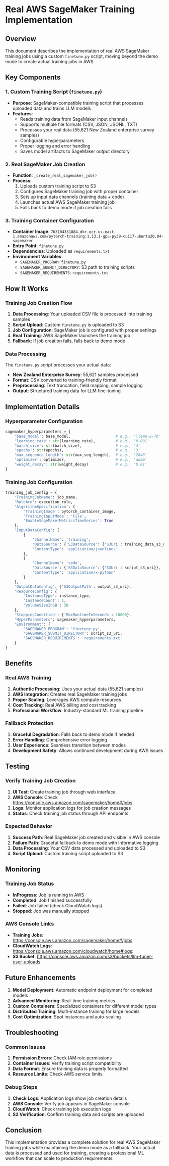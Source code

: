 # Real AWS SageMaker Training Implementation

## Overview

This document describes the implementation of real AWS SageMaker training jobs using a custom `finetune.py` script, moving beyond the demo mode to create actual training jobs in AWS.

## Key Components

### 1. Custom Training Script (`finetune.py`)

- **Purpose**: SageMaker-compatible training script that processes uploaded data and trains LLM models
- **Features**:
  - Reads training data from SageMaker input channels
  - Supports multiple file formats (CSV, JSON, JSONL, TXT)
  - Processes your real data (55,621 New Zealand enterprise survey samples)
  - Configurable hyperparameters
  - Proper logging and error handling
  - Saves model artifacts to SageMaker output directory

### 2. Real SageMaker Job Creation

- **Function**: `_create_real_sagemaker_job()`
- **Process**:
  1. Uploads custom training script to S3
  2. Configures SageMaker training job with proper container
  3. Sets up input data channels (training data + code)
  4. Launches actual AWS SageMaker training job
  5. Falls back to demo mode if job creation fails

### 3. Training Container Configuration

- **Container Image**: `763104351884.dkr.ecr.us-east-1.amazonaws.com/pytorch-training:1.13.1-gpu-py39-cu117-ubuntu20.04-sagemaker`
- **Entry Point**: `finetune.py`
- **Dependencies**: Uploaded as `requirements.txt`
- **Environment Variables**: 
  - `SAGEMAKER_PROGRAM`: `finetune.py`
  - `SAGEMAKER_SUBMIT_DIRECTORY`: S3 path to training scripts
  - `SAGEMAKER_REQUIREMENTS`: `requirements.txt`

## How It Works

### Training Job Creation Flow

1. **Data Processing**: Your uploaded CSV file is processed into training samples
2. **Script Upload**: Custom `finetune.py` is uploaded to S3
3. **Job Configuration**: SageMaker job is configured with proper settings
4. **Real Training**: AWS SageMaker launches the training job
5. **Fallback**: If job creation fails, falls back to demo mode

### Data Processing

The `finetune.py` script processes your actual data:
- **New Zealand Enterprise Survey**: 55,621 samples processed
- **Format**: CSV converted to training-friendly format
- **Preprocessing**: Text truncation, field mapping, sample logging
- **Output**: Structured training data for LLM fine-tuning

## Implementation Details

### Hyperparameter Configuration

```python
sagemaker_hyperparameters = {
    'base_model': base_model,                    # e.g., 'llama-2-7b'
    'learning_rate': str(learning_rate),         # e.g., '0.001'
    'batch_size': str(batch_size),               # e.g., '4'
    'epochs': str(epochs),                       # e.g., '3'
    'max_sequence_length': str(max_seq_length),  # e.g., '2048'
    'optimizer': optimizer,                      # e.g., 'adam'
    'weight_decay': str(weight_decay)            # e.g., '0.01'
}
```

### Training Job Configuration

```python
training_job_config = {
    'TrainingJobName': job_name,
    'RoleArn': execution_role,
    'AlgorithmSpecification': {
        'TrainingImage': pytorch_container_image,
        'TrainingInputMode': 'File',
        'EnableSageMakerMetricsTimeSeries': True
    },
    'InputDataConfig': [
        {
            'ChannelName': 'training',
            'DataSource': {'S3DataSource': {'S3Uri': training_data_s3_uri}},
            'ContentType': 'application/jsonlines'
        },
        {
            'ChannelName': 'code',
            'DataSource': {'S3DataSource': {'S3Uri': script_s3_uri}},
            'ContentType': 'application/x-python'
        }
    ],
    'OutputDataConfig': {'S3OutputPath': output_s3_uri},
    'ResourceConfig': {
        'InstanceType': instance_type,
        'InstanceCount': 1,
        'VolumeSizeInGB': 30
    },
    'StoppingCondition': {'MaxRuntimeInSeconds': 10800},
    'HyperParameters': sagemaker_hyperparameters,
    'Environment': {
        'SAGEMAKER_PROGRAM': 'finetune.py',
        'SAGEMAKER_SUBMIT_DIRECTORY': script_s3_uri,
        'SAGEMAKER_REQUIREMENTS': 'requirements.txt'
    }
}
```

## Benefits

### Real AWS Training

1. **Authentic Processing**: Uses your actual data (55,621 samples)
2. **AWS Integration**: Creates real SageMaker training jobs
3. **Proper Scaling**: Leverages AWS compute resources
4. **Cost Tracking**: Real AWS billing and cost tracking
5. **Professional Workflow**: Industry-standard ML training pipeline

### Fallback Protection

1. **Graceful Degradation**: Falls back to demo mode if needed
2. **Error Handling**: Comprehensive error logging
3. **User Experience**: Seamless transition between modes
4. **Development Safety**: Allows continued development during AWS issues

## Testing

### Verify Training Job Creation

1. **UI Test**: Create training job through web interface
2. **AWS Console**: Check https://console.aws.amazon.com/sagemaker/home#/jobs
3. **Logs**: Monitor application logs for job creation messages
4. **Status**: Check training job status through API endpoints

### Expected Behavior

1. **Success Path**: Real SageMaker job created and visible in AWS console
2. **Failure Path**: Graceful fallback to demo mode with informative logging
3. **Data Processing**: Your CSV data processed and uploaded to S3
4. **Script Upload**: Custom training script uploaded to S3

## Monitoring

### Training Job Status

- **InProgress**: Job is running in AWS
- **Completed**: Job finished successfully
- **Failed**: Job failed (check CloudWatch logs)
- **Stopped**: Job was manually stopped

### AWS Console Links

- **Training Jobs**: https://console.aws.amazon.com/sagemaker/home#/jobs
- **CloudWatch Logs**: https://console.aws.amazon.com/cloudwatch/home#logs:
- **S3 Bucket**: https://console.aws.amazon.com/s3/buckets/llm-tuner-user-uploads

## Future Enhancements

1. **Model Deployment**: Automatic endpoint deployment for completed models
2. **Advanced Monitoring**: Real-time training metrics
3. **Custom Containers**: Specialized containers for different model types
4. **Distributed Training**: Multi-instance training for large models
5. **Cost Optimization**: Spot instances and auto-scaling

## Troubleshooting

### Common Issues

1. **Permission Errors**: Check IAM role permissions
2. **Container Issues**: Verify training script compatibility
3. **Data Format**: Ensure training data is properly formatted
4. **Resource Limits**: Check AWS service limits

### Debug Steps

1. **Check Logs**: Application logs show job creation details
2. **AWS Console**: Verify job appears in SageMaker console
3. **CloudWatch**: Check training job execution logs
4. **S3 Verification**: Confirm training data and scripts are uploaded

## Conclusion

This implementation provides a complete solution for real AWS SageMaker training jobs while maintaining the demo mode as a fallback. Your actual data is processed and used for training, creating a professional ML workflow that can scale to production requirements.